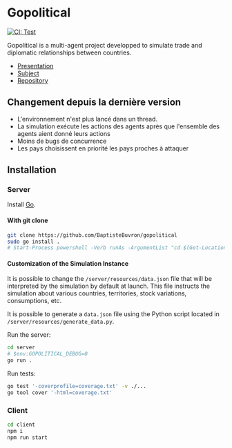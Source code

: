 # Gopolitical

[![CI: Test](https://github.com/BaptisteBuvron/gopolitical/actions/workflows/test.yml/badge.svg)](https://github.com/BaptisteBuvron/gopolitical/actions/workflows/test.yml)

Gopolitical is a multi-agent project developped to simulate trade and diplomatic relationships between countries.

- [Presentation](https://github.com/BaptisteBuvron/gopolitical/blob/527804f57558f642c1d0124dd35ae677e1a682bb/AI30%20-%20Pr%C3%A9sentation.pdf)
- [Subject](https://docs.google.com/document/d/1H8QpU5dTMkJEEb2nTqgMNJ84rH7QNalC8CqPTC4qPV8)
- [Repository](https://github.com/BaptisteBuvron/gopolitical)

## Changement depuis la dernière version

- L'environnement n'est plus lancé dans un thread.
- La simulation exécute les actions des agents après que l'ensemble des agents aient donné leurs actions
- Moins de bugs de concurrence
- Les pays choisissent en priorité les pays proches à attaquer

## Installation

### Server

Install [Go](https://golang.org/doc/install).

#### With git clone

```bash
git clone https://github.com/BaptisteBuvron/gopolitical
sudo go install .
# Start-Process powershell -Verb runAs -ArgumentList "cd $(Get-Location); go install"
```

#### Customization of the Simulation Instance

It is possible to change the `/server/resources/data.json` file that will be interpreted by the simulation by default at launch. This file instructs the simulation about various countries, territories, stock variations, consumptions, etc.

It is possible to generate a `data.json` file using the Python script located in `/server/resources/generate_data.py`.

Run the server:

```bash
cd server
# $env:GOPOLITICAL_DEBUG=0
go run .
```

Run tests:

```bash
go test '-coverprofile=coverage.txt' -v ./...
go tool cover '-html=coverage.txt'
```

### Client

```bash
cd client
npm i
npm run start
```
